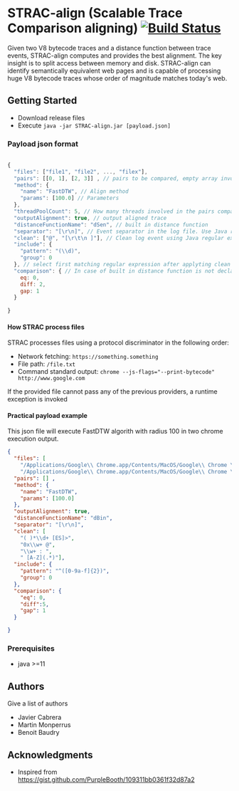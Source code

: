# STRAC-align (Scalable Trace Comparison aligning) [![Build Status](https://travis-ci.org/KTH/STRAC.svg?branch=master)](https://travis-ci.org/KTH/STRAC)

Given two V8 bytecode traces and a distance function between trace events, STRAC-align computes and provides the best alignment. The key insight is to split access between memory and disk. STRAC-align can identify semantically equivalent web pages and is capable of processing huge V8 bytecode traces whose order of magnitude matches today's web.


## Getting Started
- Download release files
- Execute  ```java -jar STRAC-align.jar [payload.json]```

### Payload json format


```javascript
    
{
  "files": ["file1", "file2", ..., "filex"],
  "pairs": [[0, 1], [2, 3]] , // pairs to be compared, empty array invoke pairwise comparisson in all possible combinations
  "method": {
    "name": "FastDTW", // Align method
    "params": [100.0] // Parameters
  },
  "threadPoolCount": 5, // How many threads involved in the pairs comparisson
  "outputAlignment": true, // output aligned trace
  "distanceFunctionName": "dSen", // built in distance function
  "separator": "[\r\n]", // Event separator in the log file. Use Java regular expression to define a better separator
  "clean": ["@", "[\r\t\n ]"], // Clean log event using Java regular expressions in this property
  "include": {
    "pattern": "(\\d)",
    "group": 0
  }, // select first matching regular expression after applyting clean filters
  "comparison": { // In case of built in distance function is not declared, STRAC will use a function based on this three parameters 
    eq: 0,
    diff: 2,
    gap: 1
  }
  
}

```

#### How STRAC process files

STRAC processes files using a protocol discriminator in the following order:
- Network fetching: ```https://something.something```
- File path: ```/file.txt```
- Command standard output: ```chrome --js-flags="--print-bytecode" http://www.google.com```

If the provided file cannot pass any of the previous providers, a runtime exception is invoked

#### Practical payload example

This json file will execute FastDTW algorith with radius 100 in two chrome execution output. 

```json
{
  "files": [
    "/Applications/Google\\ Chrome.app/Contents/MacOS/Google\\ Chrome \\ --headless --no-sandbox -user-data-dir=temp --js-flags=\"--print-bytecode\" http://www.google.com",
    "/Applications/Google\\ Chrome.app/Contents/MacOS/Google\\ Chrome \\ --headless --no-sandbox -user-data-dir=temp --js-flags=\"--print-bytecode\"  http://www.github.com"],
  "pairs": [] ,
  "method": {
    "name": "FastDTW",
    "params": [100.0]
  },
  "outputAlignment": true,
  "distanceFunctionName": "dBin",
  "separator": "[\r\n]",
  "clean": [
    "( )*\\d+ [ES]>",
    "0x\\w+ @",
    "\\w+ : ",
    " [A-Z](.*)"],
  "include": {
    "pattern": "^([0-9a-f]{2})",
    "group": 0
  },
  "comparison": {
    "eq": 0,
    "diff":5,
    "gap": 1
  }

}
```




### Prerequisites

- java >=11

## Authors

Give a list of authors

* Javier Cabrera
* Martin Monperrus
* Benoit Baudry

## Acknowledgments

* Inspired from <https://gist.github.com/PurpleBooth/109311bb0361f32d87a2>

